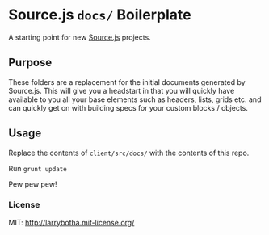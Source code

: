 # Source.js `docs/` Boilerplate

A starting point for new [Source.js](https://github.com/sourcejs/Source) projects.

## Purpose

These folders are a replacement for the initial documents generated by Source.js. This will give you a headstart in that you will quickly have available to you all your base elements such as headers, lists, grids etc. and can quickly get on with building specs for your custom blocks / objects.

## Usage

Replace the contents of `client/src/docs/` with the contents of this repo.

Run `grunt update`

Pew pew pew!

### License

MIT: http://larrybotha.mit-license.org/

